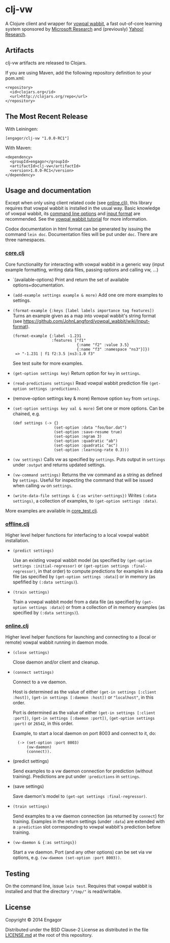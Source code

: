 # clj-vw

A Clojure client and wrapper for [vowpal
wabbit](https://github.com/JohnLangford/vowpal_wabbit/wiki), a fast out-of-core learning system
sponsored by [Microsoft Research](http://research.microsoft.com/en-us/) and (previously) [Yahoo!
Research](http://research.yahoo.com/node/1914).

## Artifacts

clj-vw artifacts are released to Clojars.

If you are using Maven, add the following repository definition to your pom.xml:

```
<repository>
  <id>clojars.org</id>
  <url>http://clojars.org/repo</url>
</repository>
```

## The Most Recent Release

With Leiningen:

```
[engagor/clj-vw "1.0.0-RC1"]
```

With Maven:

```
<dependency>
  <groupId>engagor</groupId>
  <artifactId>clj-vw</artifactId>
  <version>1.0.0-RC1</version>
</dependency>
```

## Usage and documentation

Except when only using client related code (see [online.clj](doc/clj-vw/clj-vw.online.html)), this
library requires that vowpal wabbit is installed in the usual way.  Basic knowledge of vowpal
wabbit, its [command line
options](https://github.com/JohnLangford/vowpal_wabbit/wiki/Command-line-arguments) and [input
format](https://github.com/JohnLangford/vowpal_wabbit/wiki/Input-format) are recommended. See the
[vowpal wabbit tutorial](https://github.com/JohnLangford/vowpal_wabbit/wiki/Tutorial) for more
information.

Codox documentation in html format can be generated by issuing the command `lein doc`. Documentation
files will be put under `doc`. There are three namespaces.

### [core.clj](src/clj-vw/core.clj)

Core functionality for interacting with vowpal wabbit in a generic way (input example formatting,
writing data files, passing options and calling vw, ...)

* `(available-options)
  Print and return the set of available options+documentation.

* `(add-example settings example & more)`
  Add one ore more examples to settings.

* `(format-example {:keys [label labels importance tag features])`
  Turns an example given as a map into vowpal wabbit's string format (see https://github.com/JohnLangford/vowpal_wabbit/wiki/Input-format).

  ```
  (format-example {:label -1.231
                   :features ["f1"
                              {:name "f2" :value 3.5}
                              {:name "f3" :namespace "ns3"}]})
   => "-1.231 | f1 f2:3.5 |ns3:1.0 f3"
  ```

  See test suite for more examples.

* `(get-option settings key)`
  Return option for `key` in `settings`.

* `(read-predictions settings)`
  Read vowpal wabbit prediction file `(get-option settings :predictions)`.

* (remove-option settings key & more)
  Remove option `key` from `setings`.

* `(set-option settings key val & more)`
  Set one or more options. Can be chained, e.g.

  ```
  (def settings (-> {}
                    (set-option :data "foo/bar.dat")
                    (set-option :save-resume true)
                    (set-option :ngram 3)
                    (set-option :quadratic "ab")
                    (set-option :quadratic "ac")
                    (set-option :learning-rate 0.3)))
  ```

* `(vw settings)`
  Calls vw as specified by `settings`. Puts output in `settings` under `:output` and returns
  updated settings.

* `(vw-command settings)`
  Returns the vw command as a string as defined by `settings`. Useful for inspecting the command that
  will be issued when calling `vw` on `settings`.

* `(write-data-file settings & {:as writer-settings})`
  Writes `(:data settings)`, a collection of examples, to `(get-option settings :data)`.

More examples are available in [core_test.clj](test/clj-vw/core_test.clj).

### [offline.clj](src/clj-vw/offline.clj)
    
Higher level helper functions for interfacing to a local vowpal wabbit installation.

* `(predict settings)`

  Use an existing vowpal wabbit model (as specified by `(get-option settings :initial-regressor)` or
  `(get-option settings :final-regressor)`, in that order) to compute predictions for examples in a
  data file (as specified by `(get-option settings :data)`) or in memory (as spefified by `(:data
  settings)`).  

* `(train settings)`

   Train a vowpal wabbit model from a data file (as specified by `(get-option settings :data)`) or
   from a collection of in memory examples (as specified by `(:data settings)`).

### [online.clj](src/clj-vw/online.clj)

Higher level helper functions for launching and connecting to a (local or remote) vowpal wabbit
running in daemon mode.

* `(close settings)`

  Close daemon and/or client and cleanup.

* `(connect settings)`

  Connect to a vw daemon. 

  Host is determined as the value of either `(get-in settings [:client :host])`, `(get-in
  settings [:daemon :host])` or `"localhost"`, in this order.

  Port is determined as the value of either `(get-in settings [:client :port])`, `(get-in
  settings [:daemon :port])`, `(get-option settings :port)` or `26542`, in this order.

  Example, to start a local daemon on port 8003 and connect to it, do:

  ```
    (-> (set-option :port 8003) 
        (vw-daemon) 
        (connect)).
  ```

* (predict settings)

  Send examples to a vw daemon connection for prediction (without training). Predictions are put
  under `:predictions` in `settings`.

* (save settings)

  Save daemon's model to `(get-opt settings :final-regressor)`.

* `(train settings)`

  Send examples to a vw daemon connection (as returned by `connect`) for training. Examples in the
  return settings (under `:data`) are extended with a `:prediction` slot corresponding to vowpal
  wabbit's prediction before training.  

* `(vw-daemon & {:as settings})`

  Start a vw daemon. Port (and any other options) can be set via vw options, e.g. `(vw-daemon (set-option :port
  8003))`.

## Testing

On the command line, issue `lein test`. Requires that vowpal wabbit is installed and that the
directory `"/tmp/"` is read/writable.

## License

Copyright © 2014 Engagor

Distributed under the BSD Clause-2 License as distributed in the file [LICENSE.md](LICENSE.md) at
the root of this repository.

